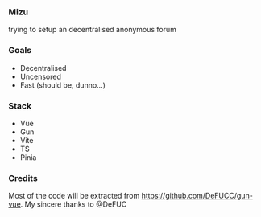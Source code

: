 ### Mizu

trying to setup an decentralised anonymous forum

### Goals
- Decentralised
- Uncensored
- Fast (should be, dunno...)

### Stack

- Vue
- Gun
- Vite
- TS
- Pinia


### Credits 
Most of the code will be extracted from https://github.com/DeFUCC/gun-vue. My sincere thanks to @DeFUC